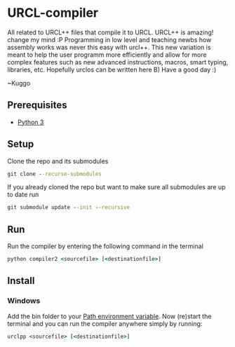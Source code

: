 # URCL-compiler
All related to URCL++ files that compile it to URCL.
URCL++ is amazing! change my mind :P
Programming in low level and teaching newbs how assembly works was never this easy with urcl++. This new variation is meant to help the user programm more efficiently and allow for more complex features such as new advanced instructions, macros, smart typing, libraries, etc. Hopefully urclos can be written here B)
Have a good day :)

~Kuggo

## Prerequisites
- [Python 3](https://www.python.org/)

## Setup
Clone the repo and its submodules
```cmd
git clone --recurse-submodules
```
If you already cloned the repo but want to make sure all submodules are up to date run
```cmd
git submodule update --init --recursive
```

## Run
Run the compiler by entering the following command in the terminal
```cmd
python compiler2 <sourcefile> [<destinationfile>]
```

## Install
### Windows
Add the bin folder to your [Path environment variable](https://duckduckgo.com/?q=windows+add+to+path).
Now (re)start the terminal and you can run the compiler anywhere simply by running:
```cmd
urclpp <sourcefile> [<destinationfile>]
```
